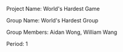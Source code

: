 Project Name: World's Hardest Game

Group Name: World's Hardest Group

Group Members: Aidan Wong, William Wang

Period: 1
